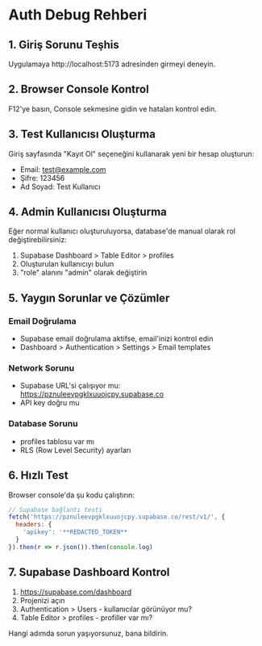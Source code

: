 # Auth Debug Rehberi

## 1. Giriş Sorunu Teşhis

Uygulamaya http://localhost:5173 adresinden girmeyi deneyin.

## 2. Browser Console Kontrol

F12'ye basın, Console sekmesine gidin ve hataları kontrol edin.

## 3. Test Kullanıcısı Oluşturma

Giriş sayfasında "Kayıt Ol" seçeneğini kullanarak yeni bir hesap oluşturun:

- Email: test@example.com
- Şifre: 123456
- Ad Soyad: Test Kullanıcı

## 4. Admin Kullanıcısı Oluşturma

Eğer normal kullanıcı oluşturuluyorsa, database'de manual olarak rol değiştirebilirsiniz:

1. Supabase Dashboard > Table Editor > profiles
2. Oluşturulan kullanıcıyı bulun
3. "role" alanını "admin" olarak değiştirin

## 5. Yaygın Sorunlar ve Çözümler

### Email Doğrulama
- Supabase email doğrulama aktifse, email'inizi kontrol edin
- Dashboard > Authentication > Settings > Email templates

### Network Sorunu
- Supabase URL'si çalışıyor mu: https://pznuleevpgklxuuojcpy.supabase.co
- API key doğru mu

### Database Sorunu
- profiles tablosu var mı
- RLS (Row Level Security) ayarları

## 6. Hızlı Test

Browser console'da şu kodu çalıştırın:

```javascript
// Supabase bağlantı testi
fetch('https://pznuleevpgklxuuojcpy.supabase.co/rest/v1/', {
  headers: {
    'apikey': '**REDACTED_TOKEN**
  }
}).then(r => r.json()).then(console.log)
```

## 7. Supabase Dashboard Kontrol

1. https://supabase.com/dashboard
2. Projenizi açın 
3. Authentication > Users - kullanıcılar görünüyor mu?
4. Table Editor > profiles - profiller var mı?

Hangi adımda sorun yaşıyorsunuz, bana bildirin.